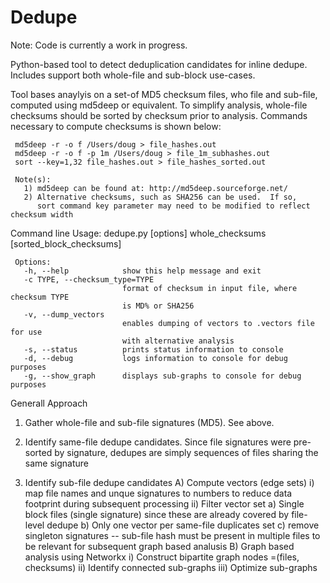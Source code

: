 Dedupe
======
Note:  Code is currently a work in progress.

Python-based tool to detect deduplication candidates for inline dedupe.  Includes support both whole-file and sub-block use-cases.

Tool bases anaylyis on a set-of MD5 checksum files, who file and sub-file, computed using md5deep or equivalent. To simplify analysis, whole-file checksums should be sorted by checksum prior to analysis.  Commands necessary to compute checksums is shown below:

     md5deep -r -o f /Users/doug > file_hashes.out
     md5deep -r -o f -p 1m /Users/doug > file_1m_subhashes.out
     sort --key=1,32 file_hashes.out > file_hashes_sorted.out
     
     Note(s):  
       1) md5deep can be found at: http://md5deep.sourceforge.net/
       2) Alternative checksums, such as SHA256 can be used.  If so, 
          sort command key parameter may need to be modified to reflect checksum width      

Command line
     Usage: dedupe.py [options] whole_checksums [sorted_block_checksums]

     Options:
       -h, --help            show this help message and exit
       -c TYPE, --checksum_type=TYPE
                             format of checksum in input file, where checksum TYPE
                             is MD% or SHA256
       -v, --dump_vectors
                             enables dumping of vectors to .vectors file for use
                             with alternative analysis
       -s, --status          prints status information to console
       -d, --debug           logs information to console for debug purposes
       -g, --show_graph      displays sub-graphs to console for debug purposes


Generall Approach

1) Gather whole-file and sub-file signatures (MD5). See above.

2) Identify same-file dedupe candidates.  Since file signatures were pre-sorted by signature, dedupes are simply sequences of files sharing the same signature

3) Identify sub-file dedupe candidates
   A) Compute vectors (edge sets)
       i)  map file names and unque signatures to numbers to reduce
           data footprint during subsequent processing
      ii) Filter vector set
          a) Single block files (single signature) since these are already 
             covered by file-level dedupe
          b) Only one vector per same-file duplicates set
          c) remove singleton signatures -- sub-file hash must be
             present in multiple files to be relevant for subsequent
             graph based analusis
   B) Graph based analysis using Networkx
       i)   Construct bipartite graph nodes =(files, checksums)
      ii)  Identify connected sub-graphs
     iii) Optimize sub-graphs


